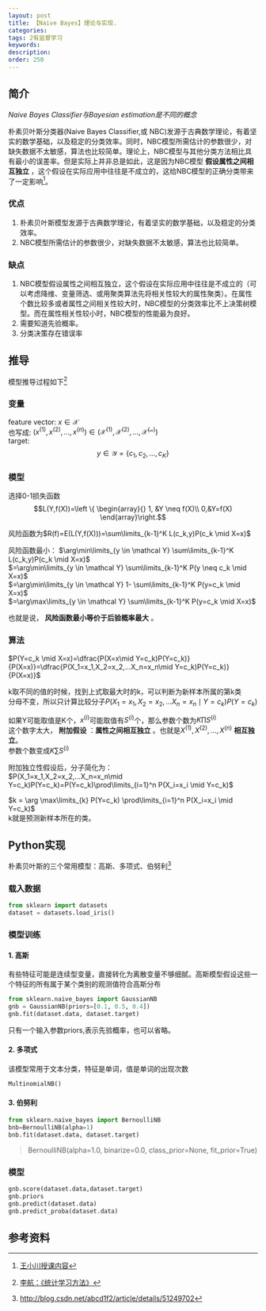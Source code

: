 ```yaml
---
layout: post
title: 【Naive Bayes】理论与实现.
categories:
tags: 2有监督学习
keywords:
description:
order: 250
---
```




## 简介

*Naive Bayes Classifier与Bayesian estimation是不同的概念*

朴素贝叶斯分类器(Naive Bayes Classifier,或 NBC)发源于古典数学理论，有着坚实的数学基础，以及稳定的分类效率。同时，NBC模型所需估计的参数很少，对缺失数据不太敏感，算法也比较简单。理论上，NBC模型与其他分类方法相比具有最小的误差率。但是实际上并非总是如此，这是因为NBC模型 **假设属性之间相互独立** ，这个假设在实际应用中往往是不成立的，这给NBC模型的正确分类带来了一定影响[^wangxiaochuan]。

### 优点

1. 朴素贝叶斯模型发源于古典数学理论，有着坚实的数学基础，以及稳定的分类效率。
2.  NBC模型所需估计的参数很少，对缺失数据不太敏感，算法也比较简单。

### 缺点

1. NBC模型假设属性之间相互独立，这个假设在实际应用中往往是不成立的（可以考虑降维、变量筛选、或用聚类算法先将相关性较大的属性聚类）。在属性个数比较多或者属性之间相关性较大时，NBC模型的分类效率比不上决策树模型。而在属性相关性较小时，NBC模型的性能最为良好。
2. 需要知道先验概率。
3. 分类决策存在错误率

## 推导

模型推导过程如下[^lihang]

### 变量
feature vector: $x\in \mathcal X$  
也写成: $(x^{(1)},x^{(2)},..., x^{(n)}) \in (\mathcal {X^{(1)},X^{(2)},...,X^{(n)}})$  
target: $$y\in  \mathcal Y = \{ c_1, c_2,... , c_K\}$$  


### 模型
选择0-1损失函数$$L(Y,f(X))=\left \{ \begin{array}{} 1, &Y \neq f(X)\\
0,&Y=f(X)
\end{array}\right.$$  

风险函数为$R(f)=E(L(Y,f(X)))=\sum\limits_{k-1}^K L(c_k,y)P(c_k \mid X=x)$  

风险函数最小：
$\arg\min\limits_{y \in \mathcal Y} \sum\limits_{k-1}^K L(c_k,y)P(c_k \mid X=x)$  
$=\arg\min\limits_{y \in \mathcal Y} \sum\limits_{k-1}^K P(y \neq c_k \mid X=x)$  
$=\arg\min\limits_{y \in \mathcal Y} 1- \sum\limits_{k-1}^K P(y=c_k \mid X=x)$  
$=\arg\max\limits_{y \in \mathcal Y} \sum\limits_{k-1}^K P(y=c_k \mid X=x)$  

也就是说， **风险函数最小等价于后验概率最大** 。  

### 算法  

$P(Y=c_k \mid X=x)=\dfrac{P(X=x\mid Y=c_k)P(Y=c_k)}{P(X=x)}=\dfrac{P(X_1=x_1,X_2=x_2,...X_n=x_n\mid Y=c_k)P(Y=c_k)}{P(X=x)}$  


k取不同的值的时候，找到上式取最大时的k，可以判断为新样本所属的第k类  
分母不变，所以只计算比较分子$P(X_1=x_1,X_2=x_2,...X_n=x_n\mid Y=c_k)P(Y=c_k)$  


如果Y可能取值是K个，$x^{(i)}$可能取值有$S^{(i)}$个，那么参数个数为$K\prod S^{(i)}$  
这个数字太大， **附加假设** ：**属性之间相互独立** 。也就是$X^{(1)},X^{(2)},..., X^{(n)}$ **相互独立**。  
参数个数变成$K\sum S^{(i)}$  

附加独立性假设后，分子简化为：  
$P(X_1=x_1,X_2=x_2,...X_n=x_n\mid Y=c_k)P(Y=c_k)=P(Y=c_k)\prod\limits_{i=1}^n P(X_i=x_i \mid Y=c_k)$  

$k = \arg \max\limits_{k} P(Y=c_k) \prod\limits_{i=1}^n P(X_i=x_i \mid Y=c_k)$  
k就是预测新样本所在的类。  


## Python实现


朴素贝叶斯的三个常用模型：高斯、多项式、伯努利[^2]  


### 载入数据
```py
from sklearn import datasets
dataset = datasets.load_iris()
```

### 模型训练

#### 1. 高斯
有些特征可能是连续型变量，直接转化为离散变量不够细腻。高斯模型假设这些一个特征的所有属于某个类别的观测值符合高斯分布  
```py
from sklearn.naive_bayes import GaussianNB
gnb = GaussianNB(priors=[0.1, 0.5, 0.4])
gnb.fit(dataset.data, dataset.target)
```
只有一个输入参数priors,表示先验概率，也可以省略。  

#### 2. 多项式
该模型常用于文本分类，特征是单词，值是单词的出现次数
```py
MultinomialNB()
```

#### 3. 伯努利


```py
from sklearn.naive_bayes import BernoulliNB
bnb=BernoulliNB(alpha=1)
bnb.fit(dataset.data, dataset.target)
```
>BernoulliNB(alpha=1.0, binarize=0.0, class_prior=None, fit_prior=True)

### 模型


```py
gnb.score(dataset.data,dataset.target)
gnb.priors
gnb.predict(dataset.data)
gnb.predict_proba(dataset.data)
```






## 参考资料
[^lihang]: [李航：《统计学习方法》](https://www.weibo.com/u/2060750830?refer_flag=1005055013_)  
[^wangxiaochuan]: [王小川授课内容](https://weibo.com/hgsz2003)  
[^2]: http://blog.csdn.net/abcd1f2/article/details/51249702
